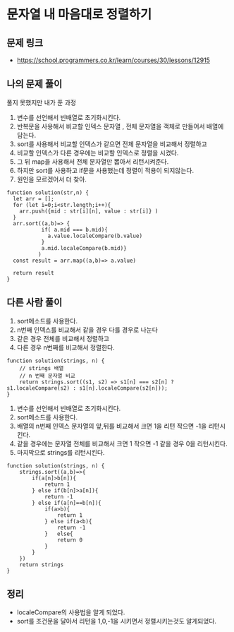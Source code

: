 # 문자열 내 마음대로 정렬하기

## 문제 링크

- https://school.programmers.co.kr/learn/courses/30/lessons/12915

## 나의 문제 풀이

풀지 못했지만 내가 푼 과정

1. 변수를 선언해서 빈배열로 초기화시킨다.
2. 반복문을 사용해서 비교할 인덱스 문자열 , 전체 문자열을 객체로 만들어서 배열에 담는다.
3. sort를 사용해서 비교할 인덱스가 같으면 전체 문자열을 비교해서 정렬하고
4. 비교할 인덱스가 다른 경우에는 비교할 인덱스로 정렬을 시켰다.
5. 그 뒤 map을 사용해서 전체 문자열만 뽑아서 리턴시켜준다.
6. 하지만 sort를 사용하고 if문을 사용했는데 정렬이 적용이 되지않는다. 
7. 원인을 모르겠어서 더 찾아.

```Js
function solution(str,n) { 
  let arr = [];
  for (let i=0;i<str.length;i++){
    arr.push({mid : str[i][n], value : str[i]} )
  }
  arr.sort((a,b)=> {
           if( a.mid === b.mid){
             a.value.localeCompare(b.value)
           }
           a.mid.localeCompare(b.mid)}
          )           
  const result = arr.map((a,b)=> a.value)
  
  return result
} 
```

## 다른 사람 풀이 

1. sort메소드를 사용한다.
2. n번째 인덱스를 비교해서 같을 경우 다를 경우로 나눈다
3. 같은 경우 전체를 비교해서 정렬하고 
4. 다른 경우 n번째를 비교해서 정렬한다.

```Js
function solution(strings, n) {
    // strings 배열
    // n 번째 문자열 비교
    return strings.sort((s1, s2) => s1[n] === s2[n] ? s1.localeCompare(s2) : s1[n].localeCompare(s2[n]));
}
```

1. 변수를 선언해서 빈배열로 초기화시킨다.
2. sort메소드를 사용한다.
3. 배열의 n번째 인덱스 문자열의 앞,뒤를 비교해서 크면 1을 리턴 작으면 -1을 리턴시킨다.
4. 같을 경우에는 문자열 전체를 비교해서 크면 1 작으면 -1 같을 경우 0을 리턴시킨다.
5. 마지막으로 strings를 리턴시킨다.

```Js
function solution(strings, n) {
    strings.sort((a,b)=>{
        if(a[n]>b[n]){
            return 1
        } else if(b[n]>a[n]){
            return -1
        } else if(a[n]==b[n]){
            if(a>b){
                return 1
            } else if(a<b){
                return -1
            }   else{
                return 0
            }
        }
    })
    return strings
}
```

## 정리 

- localeCompare의 사용법을 알게 되었다.
- sort를 조건문을 달아서 리턴을 1,0,-1을 시키면서 정렬시키는것도 알게되었다.
